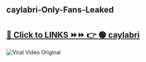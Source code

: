 
 ## caylabri-Only-Fans-Leaked

# <h2><a href="https://clipsfans.com/caylabri&ref=git">🔗 Click to LINKS ⏩⏩ 👉 🟢 caylabri </a></h2>

<a href="https://clipsfans.com/caylabri&ref=git" rel="nofollow" data-target="animated-image.originalLink"><img src="https://i.ibb.co.com/xMMVF88/686577567.gif" alt="Viral Video Original" style="max-width: 100%; display: inline-block;" data-target="animated-image.originalImage"></a>
